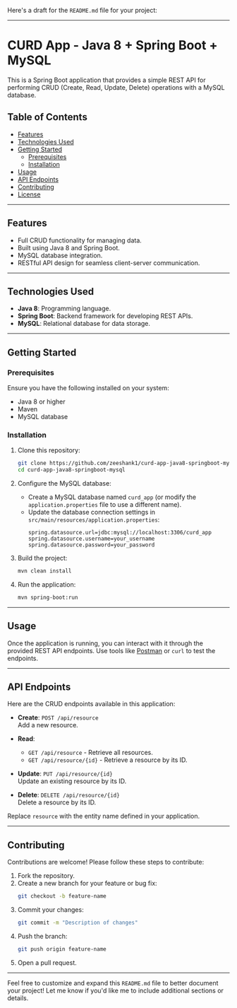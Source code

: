 Here's a draft for the `README.md` file for your project:

---

# CURD App - Java 8 + Spring Boot + MySQL

This is a Spring Boot application that provides a simple REST API for performing CRUD (Create, Read, Update, Delete) operations with a MySQL database.

## Table of Contents

- [Features](#features)
- [Technologies Used](#technologies-used)
- [Getting Started](#getting-started)
  - [Prerequisites](#prerequisites)
  - [Installation](#installation)
- [Usage](#usage)
- [API Endpoints](#api-endpoints)
- [Contributing](#contributing)
- [License](#license)

---

## Features

- Full CRUD functionality for managing data.
- Built using Java 8 and Spring Boot.
- MySQL database integration.
- RESTful API design for seamless client-server communication.

---

## Technologies Used

- **Java 8**: Programming language.
- **Spring Boot**: Backend framework for developing REST APIs.
- **MySQL**: Relational database for data storage.

---

## Getting Started

### Prerequisites

Ensure you have the following installed on your system:

- Java 8 or higher
- Maven
- MySQL database

### Installation

1. Clone this repository:
   ```bash
   git clone https://github.com/zeeshank1/curd-app-java8-springboot-mysql.git
   cd curd-app-java8-springboot-mysql
   ```

2. Configure the MySQL database:
   - Create a MySQL database named `curd_app` (or modify the `application.properties` file to use a different name).
   - Update the database connection settings in `src/main/resources/application.properties`:
     ```properties
     spring.datasource.url=jdbc:mysql://localhost:3306/curd_app
     spring.datasource.username=your_username
     spring.datasource.password=your_password
     ```

3. Build the project:
   ```bash
   mvn clean install
   ```

4. Run the application:
   ```bash
   mvn spring-boot:run
   ```

---

## Usage

Once the application is running, you can interact with it through the provided REST API endpoints. Use tools like [Postman](https://www.postman.com/) or `curl` to test the endpoints.

---

## API Endpoints

Here are the CRUD endpoints available in this application:

- **Create**: `POST /api/resource`  
  Add a new resource.

- **Read**:  
  - `GET /api/resource` - Retrieve all resources.  
  - `GET /api/resource/{id}` - Retrieve a resource by its ID.

- **Update**: `PUT /api/resource/{id}`  
  Update an existing resource by its ID.

- **Delete**: `DELETE /api/resource/{id}`  
  Delete a resource by its ID.

Replace `resource` with the entity name defined in your application.

---

## Contributing

Contributions are welcome! Please follow these steps to contribute:

1. Fork the repository.
2. Create a new branch for your feature or bug fix:
   ```bash
   git checkout -b feature-name
   ```
3. Commit your changes:
   ```bash
   git commit -m "Description of changes"
   ```
4. Push the branch:
   ```bash
   git push origin feature-name
   ```
5. Open a pull request.

---

Feel free to customize and expand this `README.md` file to better document your project! Let me know if you'd like me to include additional sections or details.
